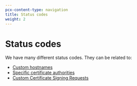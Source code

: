 ```yaml
---
pcx-content-type: navigation
title: Status codes
weight: 2
---
```


# Status codes

We have many different status codes. They can be related to:

*   [Custom hostnames](custom-hostnames/)
*   [Specific certificate authorities](certificate-authority-specific/)
*   [Custom Certificate Signing Requests](custom-csrs/)
